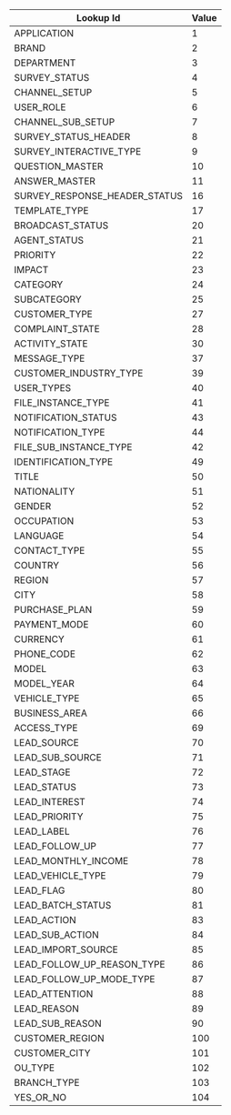 | Lookup Id | Value |
|-|-|
| <span id="application">APPLICATION</span> | 1 |
| <span id="brand">BRAND</span> | 2 |
| <span id="department">DEPARTMENT</span> | 3 |
| <span id="survey_status">SURVEY_STATUS</span> | 4 |
| <span id="channel_setup">CHANNEL_SETUP</span> | 5 |
| <span id="user_role">USER_ROLE</span> | 6 |
| <span id="channel_sub_setup">CHANNEL_SUB_SETUP</span> | 7 |
| <span id="survey_status_header">SURVEY_STATUS_HEADER</span> | 8 |
| <span id="survey_interactive_type">SURVEY_INTERACTIVE_TYPE</span> | 9 |
| <span id="question_master">QUESTION_MASTER</span> | 10 |
| <span id="answer_master">ANSWER_MASTER</span> | 11 |
| <span id="survey_response_header_status">SURVEY_RESPONSE_HEADER_STATUS</span> | 16 |
| <span id="template_type">TEMPLATE_TYPE</span> | 17 |
| <span id="broadcast_status">BROADCAST_STATUS</span> | 20 |
| <span id="agent_status">AGENT_STATUS</span> | 21 |
| <span id="priority">PRIORITY</span> | 22 |
| <span id="impact">IMPACT</span> | 23 |
| <span id="category">CATEGORY</span> | 24 |
| <span id="subcategory">SUBCATEGORY</span> | 25 |
| <span id="customer_type">CUSTOMER_TYPE</span> | 27 |
| <span id="complaint_state">COMPLAINT_STATE</span> | 28 |
| <span id="activity_state">ACTIVITY_STATE</span> | 30 |
| <span id="message_type">MESSAGE_TYPE</span> | 37 |
| <span id="customer_industry_type">CUSTOMER_INDUSTRY_TYPE</span> | 39 |
| <span id="user_types">USER_TYPES</span> | 40 |
| <span id="file_instance_type">FILE_INSTANCE_TYPE</span> | 41 |
| <span id="notification_status">NOTIFICATION_STATUS</span> | 43 |
| <span id="notification_type">NOTIFICATION_TYPE</span> | 44 |
| <span id="file_sub_instance_type">FILE_SUB_INSTANCE_TYPE</span> | 42 |
| <span id="identification_type">IDENTIFICATION_TYPE</span> | 49 |
| <span id="title">TITLE</span> | 50 |
| <span id="nationality">NATIONALITY</span> | 51 |
| <span id="gender">GENDER</span> | 52 |
| <span id="occupation">OCCUPATION</span> | 53 |
| <span id="language">LANGUAGE</span> | 54 |
| <span id="contact_type">CONTACT_TYPE</span> | 55 |
| <span id="country">COUNTRY</span> | 56 |
| <span id="region">REGION</span> | 57 |
| <span id="city">CITY</span> | 58 |
| <span id="purchase_plan">PURCHASE_PLAN</span> | 59 |
| <span id="payment_mode">PAYMENT_MODE</span> | 60 |
| <span id="currency">CURRENCY</span> | 61 |
| <span id="phone_code">PHONE_CODE</span> | 62 |
| <span id="model">MODEL</span> | 63 |
| <span id="model_year">MODEL_YEAR</span> | 64 |
| <span id="vehicle_type">VEHICLE_TYPE</span> | 65 |
| <span id="business_area">BUSINESS_AREA</span> | 66 |
| <span id="access_type">ACCESS_TYPE</span> | 69 |
| <span id="lead_source">LEAD_SOURCE</span> | 70 |
| <span id="lead_sub_source">LEAD_SUB_SOURCE</span> | 71 |
| <span id="lead_stage">LEAD_STAGE</span> | 72 |
| <span id="lead_status">LEAD_STATUS</span> | 73 |
| <span id="lead_interest">LEAD_INTEREST</span> | 74 |
| <span id="lead_priority">LEAD_PRIORITY</span> | 75 |
| <span id="lead_label">LEAD_LABEL</span> | 76 |
| <span id="lead_follow_up">LEAD_FOLLOW_UP</span> | 77 |
| <span id="lead_monthly_income">LEAD_MONTHLY_INCOME</span> | 78 |
| <span id="lead_vehicle_type">LEAD_VEHICLE_TYPE</span> | 79 |
| <span id="lead_flag">LEAD_FLAG</span> | 80 |
| <span id="lead_batch_status">LEAD_BATCH_STATUS</span> | 81 |
| <span id="lead_action">LEAD_ACTION</span> | 83 |
| <span id="lead_sub_action">LEAD_SUB_ACTION</span> | 84 |
| <span id="lead_import_source">LEAD_IMPORT_SOURCE</span> | 85 |
| <span id="lead_follow_up_reason_type">LEAD_FOLLOW_UP_REASON_TYPE</span> | 86 |
| <span id="lead_follow_up_mode_type">LEAD_FOLLOW_UP_MODE_TYPE</span> | 87 |
| <span id="lead_attention">LEAD_ATTENTION</span> | 88 |
| <span id="lead_reason">LEAD_REASON</span> | 89 |
| <span id="lead_sub_reason">LEAD_SUB_REASON</span> | 90 |
| <span id="customer_region">CUSTOMER_REGION</span> | 100 |
| <span id="customer_city">CUSTOMER_CITY</span> | 101 |
| <span id="ou_type">OU_TYPE</span> | 102 |
| <span id="branch_type">BRANCH_TYPE</span> | 103 |
| <span id="yes_or_no">YES_OR_NO</span> | 104 |


<script>
document.addEventListener("DOMContentLoaded", function() {
    const hash = window.location.hash.substr(1);
    if(hash) {
        const el = document.getElementById(hash);
        if(el) {
            // Add blinking class
            el.classList.add("blink-anchor");
            // Scroll into view
            el.scrollIntoView({ behavior: "smooth", block: "center" });

            // After 2s, remove blink and add permanent highlight
            setTimeout(() => {
                el.classList.remove("blink-anchor");
                el.classList.add("highlight-anchor");
            }, 2000);
        }
    }
});
</script>


